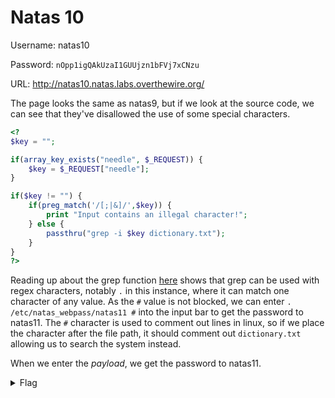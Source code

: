 # Natas 10

Username: natas10

Password: ```nOpp1igQAkUzaI1GUUjzn1bFVj7xCNzu```

URL: <http://natas10.natas.labs.overthewire.org/>

The page looks the same as natas9, but if we look at the source code, we can see that they've disallowed the use of some special characters.

```PHP
<?
$key = "";

if(array_key_exists("needle", $_REQUEST)) {
    $key = $_REQUEST["needle"];
}

if($key != "") {
    if(preg_match('/[;|&]/',$key)) {
        print "Input contains an illegal character!";
    } else {
        passthru("grep -i $key dictionary.txt");
    }
}
?>
```

Reading up about the grep function [here](http://www.robelle.com/smugbook/regexpr.html) shows that grep can be used with regex characters, notably `.` in this instance, where it can match one character of any value. As the `#` value is not blocked, we can enter `. /etc/natas_webpass/natas11 #` into the input bar to get the password to natas11. The `#` character is used to comment out lines in linux, so if we place the character after the file path, it should comment out `dictionary.txt` allowing us to search the system instead.

When we enter the _payload_, we get the password to natas11.

<details>
    <summary>Flag</summary>
    U82q5TCMMQ9xuFoI3dYX61s7OZD9JKoK
</details>
